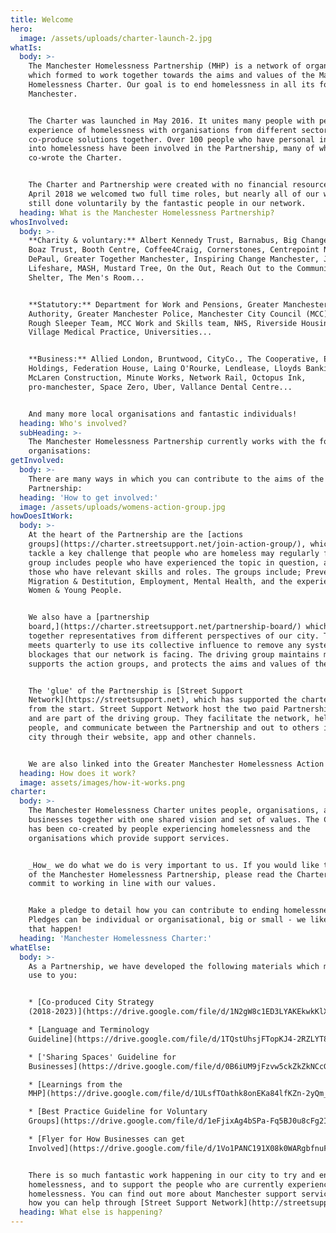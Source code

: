 ```yaml
---
title: Welcome
hero:
  image: /assets/uploads/charter-launch-2.jpg
whatIs:
  body: >-
    The Manchester Homelessness Partnership (MHP) is a network of organisations
    which formed to work together towards the aims and values of the Manchester
    Homelessness Charter. Our goal is to end homelessness in all its forms in
    Manchester.


    The Charter was launched in May 2016. It unites many people with personal
    experience of homelessness with organisations from different sectors, to
    co-produce solutions together. Over 100 people who have personal insight
    into homelessness have been involved in the Partnership, many of whom
    co-wrote the Charter.


    The Charter and Partnership were created with no financial resource. In
    April 2018 we welcomed two full time roles, but nearly all of our work is
    still done voluntarily by the fantastic people in our network.
  heading: What is the Manchester Homelessness Partnership?
whosInvolved:
  body: >-
    **Charity & voluntary:** Albert Kennedy Trust, Barnabus, Big Change Mcr,
    Boaz Trust, Booth Centre, Coffee4Craig, Cornerstones, Centrepoint North,
    DePaul, Greater Together Manchester, Inspiring Change Manchester, Justlife,
    Lifeshare, MASH, Mustard Tree, On the Out, Reach Out to the Community,
    Shelter, The Men's Room...


    **Statutory:** Department for Work and Pensions, Greater Manchester Combined
    Authority, Greater Manchester Police, Manchester City Council (MCC), MCC
    Rough Sleeper Team, MCC Work and Skills team, NHS, Riverside Housing, Urban
    Village Medical Practice, Universities... 


    **Business:** Allied London, Bruntwood, CityCo., The Cooperative, Enterprise
    Holdings, Federation House, Laing O'Rourke, Lendlease, Lloyds Banking Group,
    McLaren Construction, Minute Works, Network Rail, Octopus Ink,
    pro-manchester, Space Zero, Uber, Vallance Dental Centre...


    And many more local organisations and fantastic individuals!
  heading: Who's involved?
  subHeading: >-
    The Manchester Homelessness Partnership currently works with the following
    organisations:
getInvolved:
  body: >-
    There are many ways in which you can contribute to the aims of the
    Partnership:
  heading: 'How to get involved:'
  image: /assets/uploads/womens-action-group.jpg
howDoesItWork:
  body: >-
    At the heart of the Partnership are the [actions
    groups](https://charter.streetsupport.net/join-action-group/), which each
    tackle a key challenge that people who are homeless may regularly face. Each
    group includes people who have experienced the topic in question, as well as
    those who have relevant skills and roles. The groups include; Prevention,
    Migration & Destitution, Employment, Mental Health, and the experiences of
    Women & Young People.


    We also have a [partnership
    board,](https://charter.streetsupport.net/partnership-board/) which brings
    together representatives from different perspectives of our city. The board
    meets quarterly to use its collective influence to remove any systemic
    blockages that our network is facing. The driving group maintains momentum,
    supports the action groups, and protects the aims and values of the charter.


    The 'glue' of the Partnership is [Street Support
    Network](https://streetsupport.net), which has supported the charter mission
    from the start. Street Support Network host the two paid Partnership roles
    and are part of the driving group. They facilitate the network, help connect
    people, and communicate between the Partnership and out to others in the
    city through their website, app and other channels.


    We are also linked into the Greater Manchester Homelessness Action Network.
  heading: How does it work?
  image: assets/images/how-it-works.png
charter:
  body: >-
    The Manchester Homelessness Charter unites people, organisations, and
    businesses together with one shared vision and set of values. The Charter
    has been co-created by people experiencing homelessness and the
    organisations which provide support services.


    _How_ we do what we do is very important to us. If you would like to be part
    of the Manchester Homelessness Partnership, please read the Charter and
    commit to working in line with our values. 


    Make a pledge to detail how you can contribute to ending homelessness.
    Pledges can be individual or organisational, big or small - we like the ones
    that happen!
  heading: 'Manchester Homelessness Charter:'
whatElse:
  body: >-
    As a Partnership, we have developed the following materials which may be of
    use to you:


    * [Co-produced City Strategy
    (2018-2023)](https://drive.google.com/file/d/1N2gW8c1ED3LYAKEkwkKlXzOXIWeAi9D1/view?usp=sharing)

    * [Language and Terminology
    Guideline](https://drive.google.com/file/d/1TQstUhsjFTopKJ4-2RZLYT8YY4py9EUj/view?usp=sharing)

    * ['Sharing Spaces' Guideline for
    Businesses](https://drive.google.com/file/d/0B6iUM9jFzvw5ckZkZkNCcGtrajBDZmhOeXlwQ01QMFdpcXRj/view)

    * [Learnings from the
    MHP](https://drive.google.com/file/d/1ULsfTOathk8onEKa84lfKZn-2yQm_MCF/view?usp=sharing)

    * [Best Practice Guideline for Voluntary
    Groups](https://drive.google.com/file/d/1eFjixAg4bSPa-Fq5BJ0u8cFg2I7Uoidl/view?usp=sharing) 

    * [Flyer for How Businesses can get
    Involved](https://drive.google.com/file/d/1Vo1PANC191X08k0WARgbfnuFiYPQkeCa/view)


    There is so much fantastic work happening in our city to try and end
    homelessness, and to support the people who are currently experiencing
    homelessness. You can find out more about Manchester support services and
    how you can help through [Street Support Network](http://streetsupport.net).
  heading: What else is happening?
---
```


